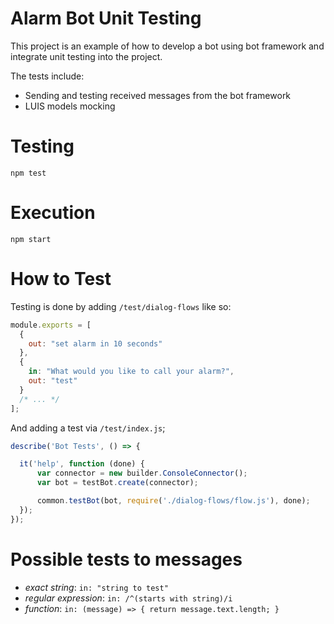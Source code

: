 # Alarm Bot Unit Testing
This project is an example of how to develop a bot using bot framework and integrate unit testing into the project.

The tests include:

* Sending and testing received messages from the bot framework
* LUIS models mocking

# Testing

```
npm test
```

# Execution

```
npm start
```

# How to Test
Testing is done by adding `/test/dialog-flows` like so:

```js
module.exports = [
  {
    out: "set alarm in 10 seconds"
  },
  {
    in: "What would you like to call your alarm?",
    out: "test"
  }
  /* ... */
];
```

And adding a test via `/test/index.js`;

```js
describe('Bot Tests', () => {

  it('help', function (done) { 
      var connector = new builder.ConsoleConnector();
      var bot = testBot.create(connector);

      common.testBot(bot, require('./dialog-flows/flow.js'), done);
  });
});
```

# Possible tests to messages

* *exact string*: `in: "string to test"`
* *regular expression*: `in: /^(starts with string)/i`
* *function*: `in: (message) => { return message.text.length; }`